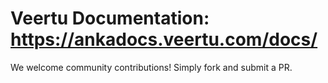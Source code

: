 # Veertu Documentation: https://ankadocs.veertu.com/docs/

We welcome community contributions! Simply fork and submit a PR.